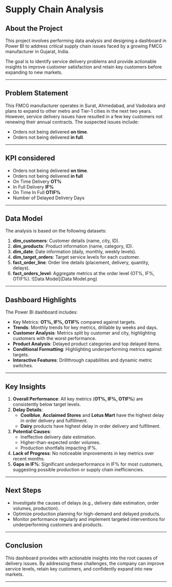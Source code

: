 # Supply Chain Analysis

## About the Project
This project involves performing data analysis and designing a dashboard in Power BI to address critical supply chain issues faced by a growing FMCG manufacturer in Gujarat, India. 

The goal is to identify service delivery problems and provide actionable insights to improve customer satisfaction and retain key customers before expanding to new markets.

---

## Problem Statement
This FMCG manufacturer operates in Surat, Ahmedabad, and Vadodara and plans to expand to other metro and Tier-1 cities in the next two years. However, service delivery issues have resulted in a few key customers not renewing their annual contracts. The suspected issues include:
- Orders not being delivered **on time**.
- Orders not being delivered **in full**.

---

## KPI considered

- Orders not being delivered **on time**.
- Orders not being delivered **in full**
- On Time Delivery **OT%**
- In Full Delivery **IF%**
- On Time In Full **OTIF%**
- Number of Delayed Delivery Days


---

## Data Model
The analysis is based on the following datasets:
1. **dim_customers**: Customer details (name, city, ID).
2. **dim_products**: Product information (name, category, ID).
3. **dim_date**: Date information (daily, monthly, weekly levels).
4. **dim_target_orders**: Target service levels for each customer.
5. **fact_order_line**: Order line details (placement, delivery, quantity, delays).
6. **fact_orders_level**: Aggregate metrics at the order level (OT%, IF%, OTIF%).
    ![Data Model](Data Model.png)



---

## Dashboard Highlights
The Power BI dashboard includes:
- Key Metrics: **OT%, IF%, OTIF%** compared against targets.
- **Trends**: Monthly trends for key metrics, drillable by weeks and days.
- **Customer Analysis**: Metrics split by customer and city, highlighting customers with the worst performance.
- **Product Analysis**: Delayed product categories and top delayed items.
- **Conditional Formatting**: Highlighting underperforming metrics against targets.
- **Interactive Features**: Drillthrough capabilities and dynamic metric switches.


---

## Key Insights
1. **Overall Performance**: All key metrics (**OT%, IF%, OTIF%**) are consistently below target levels.
2. **Delay Details**:
   - **Coolblue**, **Acclaimed Stores** and **Lotus Mart** have the highest delay in order delivery and fulfillment.
   - **Dairy** products have highest delay in order delivery and fulfilment.
3. **Potential Causes**:
   - Ineffective delivery date estimation.
   - Higher-than-expected order volumes.
   - Production shortfalls impacting IF%.
4. **Lack of Progress**: No noticeable improvements in key metrics over recent months.
5. **Gaps in IF%**: Significant underperformance in IF% for most customers, suggesting possible production or supply chain inefficiencies.

---

## Next Steps
- Investigate the causes of delays (e.g., delivery date estimation, order volumes, production).
- Optimize production planning for high-demand and delayed products.
- Monitor performance regularly and implement targeted interventions for underperforming customers and products.

---

## Conclusion
This dashboard provides with actionable insights into the root causes of delivery issues. By addressing these challenges, the company can improve service levels, retain key customers, and confidently expand into new markets.

---




